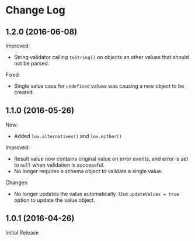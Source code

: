 # Change Log

## 1.2.0 (2016-06-08)

Improved:

* String validator calling `toString()` on objects an other values that should not be parsed.

Fixed:

* Single value case for `undefined` values was causing a new object to be created.

## 1.1.0 (2016-05-26)

New:

* Added `lov.alternatives()` and `lov.either()`

Improved:

* Result value now contains original value on error events, and error is set to `null` when validation is successful.
* No longer requires a schema object to validate a single value.

Changes:

* No longer updates the value automatically. Use `updateValues = true` option to update the value object.

## 1.0.1 (2016-04-26)

Initial Release
